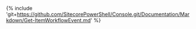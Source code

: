 {% include 'git+https://github.com/SitecorePowerShell/Console.git/Documentation/Markdown/Get-ItemWorkflowEvent.md' %}
